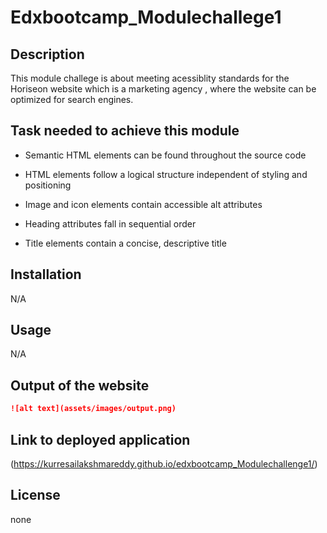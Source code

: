 # Edxbootcamp_Modulechallege1

## Description

This module challege is about meeting acessiblity standards for the Horiseon website which is a marketing agency , where the website can be optimized for search engines.

## Task needed to achieve this module

* Semantic HTML elements can be found throughout the source code

* HTML elements follow a logical structure independent of styling and positioning

* Image and icon elements contain accessible alt attributes

* Heading attributes fall in sequential order

* Title elements contain a concise, descriptive title


## Installation

N/A

## Usage 

N/A

## Output of the website

```md
![alt text](assets/images/output.png)
```


## Link to deployed application

(https://kurresailakshmareddy.github.io/edxbootcamp_Modulechallenge1/)

## License

none






